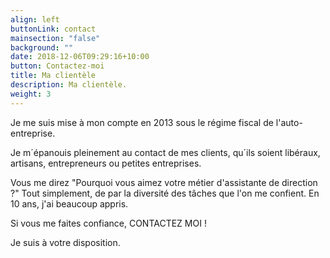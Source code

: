 ```yaml
---
align: left
buttonLink: contact
mainsection: "false"
background: ""
date: 2018-12-06T09:29:16+10:00
button: Contactez-moi
title: Ma clientèle
description: Ma clientèle.
weight: 3
---
```

Je me suis mise à mon compte en 2013 sous le régime fiscal de l'auto-entreprise.

Je m´épanouis pleinement au contact de mes clients, qu´ils soient libéraux, artisans, entrepreneurs ou petites entreprises.

Vous me direz "Pourquoi vous aimez votre métier d'assistante de direction ?" Tout simplement, de par la diversité des tâches que l'on me confient. En 10 ans, j'ai beaucoup appris. 

Si vous me faites confiance, CONTACTEZ MOI !

Je suis à votre disposition.